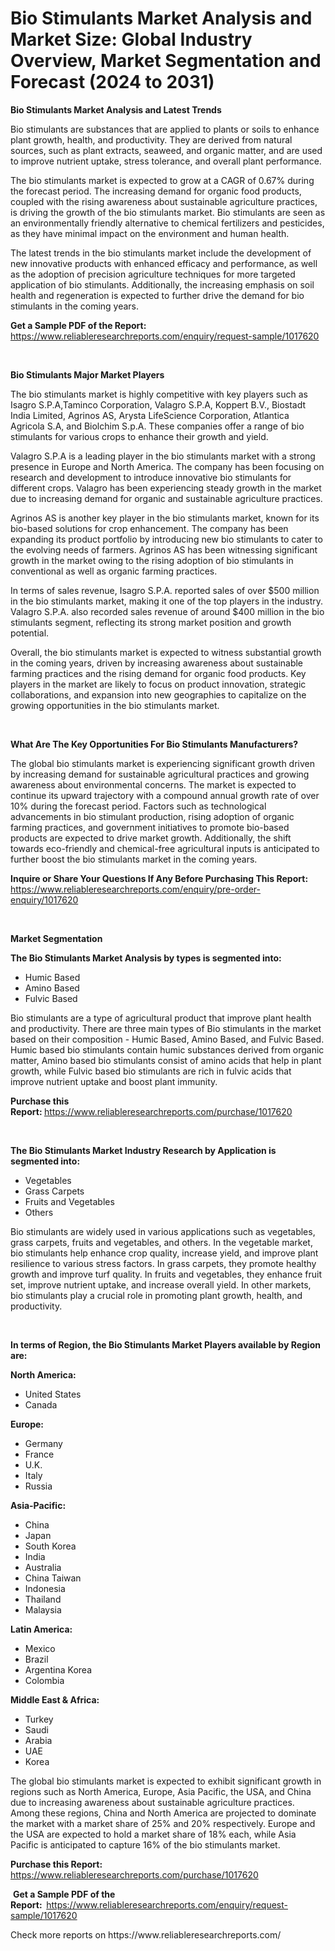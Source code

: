 <p><h1>Bio Stimulants Market Analysis and Market Size: Global Industry Overview, Market Segmentation and Forecast (2024 to 2031)</h1></p><p><strong>Bio Stimulants Market Analysis and Latest Trends</strong></p>
<p><p>Bio stimulants are substances that are applied to plants or soils to enhance plant growth, health, and productivity. They are derived from natural sources, such as plant extracts, seaweed, and organic matter, and are used to improve nutrient uptake, stress tolerance, and overall plant performance.</p><p>The bio stimulants market is expected to grow at a CAGR of 0.67% during the forecast period. The increasing demand for organic food products, coupled with the rising awareness about sustainable agriculture practices, is driving the growth of the bio stimulants market. Bio stimulants are seen as an environmentally friendly alternative to chemical fertilizers and pesticides, as they have minimal impact on the environment and human health.</p><p>The latest trends in the bio stimulants market include the development of new innovative products with enhanced efficacy and performance, as well as the adoption of precision agriculture techniques for more targeted application of bio stimulants. Additionally, the increasing emphasis on soil health and regeneration is expected to further drive the demand for bio stimulants in the coming years.</p></p>
<p><strong>Get a Sample PDF of the Report:&nbsp;</strong> <a href="https://www.reliableresearchreports.com/enquiry/request-sample/1017620">https://www.reliableresearchreports.com/enquiry/request-sample/1017620</a></p>
<p>&nbsp;</p>
<p><strong>Bio Stimulants Major Market Players</strong></p>
<p><p>The bio stimulants market is highly competitive with key players such as Isagro S.P.A,Taminco Corporation, Valagro S.P.A, Koppert B.V., Biostadt India Limited, Agrinos AS, Arysta LifeScience Corporation, Atlantica Agricola S.A, and Biolchim S.p.A. These companies offer a range of bio stimulants for various crops to enhance their growth and yield.</p><p>Valagro S.P.A is a leading player in the bio stimulants market with a strong presence in Europe and North America. The company has been focusing on research and development to introduce innovative bio stimulants for different crops. Valagro has been experiencing steady growth in the market due to increasing demand for organic and sustainable agriculture practices.</p><p>Agrinos AS is another key player in the bio stimulants market, known for its bio-based solutions for crop enhancement. The company has been expanding its product portfolio by introducing new bio stimulants to cater to the evolving needs of farmers. Agrinos AS has been witnessing significant growth in the market owing to the rising adoption of bio stimulants in conventional as well as organic farming practices.</p><p>In terms of sales revenue, Isagro S.P.A. reported sales of over $500 million in the bio stimulants market, making it one of the top players in the industry. Valagro S.P.A. also recorded sales revenue of around $400 million in the bio stimulants segment, reflecting its strong market position and growth potential.</p><p>Overall, the bio stimulants market is expected to witness substantial growth in the coming years, driven by increasing awareness about sustainable farming practices and the rising demand for organic food products. Key players in the market are likely to focus on product innovation, strategic collaborations, and expansion into new geographies to capitalize on the growing opportunities in the bio stimulants market.</p></p>
<p>&nbsp;</p>
<p><strong>What Are The Key Opportunities For Bio Stimulants Manufacturers?</strong></p>
<p><p>The global bio stimulants market is experiencing significant growth driven by increasing demand for sustainable agricultural practices and growing awareness about environmental concerns. The market is expected to continue its upward trajectory with a compound annual growth rate of over 10% during the forecast period. Factors such as technological advancements in bio stimulant production, rising adoption of organic farming practices, and government initiatives to promote bio-based products are expected to drive market growth. Additionally, the shift towards eco-friendly and chemical-free agricultural inputs is anticipated to further boost the bio stimulants market in the coming years.</p></p>
<p><strong>Inquire or Share Your Questions If Any Before Purchasing This Report:</strong> <a href="https://www.reliableresearchreports.com/enquiry/pre-order-enquiry/1017620">https://www.reliableresearchreports.com/enquiry/pre-order-enquiry/1017620</a></p>
<p>&nbsp;</p>
<p><strong>Market Segmentation</strong></p>
<p><strong>The Bio Stimulants Market Analysis by types is segmented into:</strong></p>
<p><ul><li>Humic Based</li><li>Amino Based</li><li>Fulvic Based</li></ul></p>
<p><p>Bio stimulants are a type of agricultural product that improve plant health and productivity. There are three main types of Bio stimulants in the market based on their composition - Humic Based, Amino Based, and Fulvic Based. Humic based bio stimulants contain humic substances derived from organic matter, Amino based bio stimulants consist of amino acids that help in plant growth, while Fulvic based bio stimulants are rich in fulvic acids that improve nutrient uptake and boost plant immunity.</p></p>
<p><strong>Purchase this Report:&nbsp;</strong><a href="https://www.reliableresearchreports.com/purchase/1017620">https://www.reliableresearchreports.com/purchase/1017620</a></p>
<p>&nbsp;</p>
<p><strong>The Bio Stimulants Market Industry Research by Application is segmented into:</strong></p>
<p><ul><li>Vegetables</li><li>Grass Carpets</li><li>Fruits and Vegetables</li><li>Others</li></ul></p>
<p><p>Bio stimulants are widely used in various applications such as vegetables, grass carpets, fruits and vegetables, and others. In the vegetable market, bio stimulants help enhance crop quality, increase yield, and improve plant resilience to various stress factors. In grass carpets, they promote healthy growth and improve turf quality. In fruits and vegetables, they enhance fruit set, improve nutrient uptake, and increase overall yield. In other markets, bio stimulants play a crucial role in promoting plant growth, health, and productivity.</p></p>
<p>&nbsp;</p>
<p><strong>In terms of Region, the Bio Stimulants Market Players available by Region are:</strong></p>
<p>
    <p> <strong> North America: </strong>
        <ul>
            <li>United States</li>
            <li>Canada</li>
        </ul>
        </p> 
    <p> <strong> Europe: </strong>
        <ul>
            <li>Germany</li>
            <li>France</li>
            <li>U.K.</li>
            <li>Italy</li>
            <li>Russia</li>
        </ul>
        </p> 
    <p> <strong> Asia-Pacific: </strong>
        <ul>
            <li>China</li>
            <li>Japan</li>
            <li>South Korea</li>
            <li>India</li>
            <li>Australia</li>
            <li>China Taiwan</li>
            <li>Indonesia</li>
            <li>Thailand</li>
            <li>Malaysia</li>
        </ul>
        </p> 
    <p> <strong> Latin America: </strong>
        <ul>
            <li>Mexico</li>
            <li>Brazil</li>
            <li>Argentina Korea</li>
            <li>Colombia</li>
        </ul>
        </p> 
    <p> <strong> Middle East & Africa: </strong>
        <ul>
            <li>Turkey</li>
            <li>Saudi</li>
            <li>Arabia</li>
            <li>UAE</li>
            <li>Korea</li>
        </ul>
    </p>
    </p>
<p><p>The global bio stimulants market is expected to exhibit significant growth in regions such as North America, Europe, Asia Pacific, the USA, and China due to increasing awareness about sustainable agriculture practices. Among these regions, China and North America are projected to dominate the market with a market share of 25% and 20% respectively. Europe and the USA are expected to hold a market share of 18% each, while Asia Pacific is anticipated to capture 16% of the bio stimulants market.</p></p>
<p><strong>Purchase this Report: </strong><a href="https://www.reliableresearchreports.com/purchase/1017620">https://www.reliableresearchreports.com/purchase/1017620</a></p>
<p>&nbsp;<strong>Get a Sample PDF of the Report:&nbsp;&nbsp;</strong><a href="https://www.reliableresearchreports.com/enquiry/request-sample/1017620">https://www.reliableresearchreports.com/enquiry/request-sample/1017620</a></p>
<p><strong></strong></p>
<p>Check more reports on https://www.reliableresearchreports.com/</p>